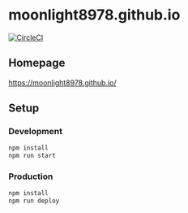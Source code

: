 # moonlight8978.github.io

[![CircleCI](https://circleci.com/gh/moonlight8978/moonlight8978.github.io.svg?style=svg)](https://circleci.com/gh/moonlight8978/moonlight8978.github.io)

## Homepage

https://moonlight8978.github.io/

## Setup

### Development

```bash
npm install
npm run start
```

### Production

```bash
npm install
npm run deploy
```
